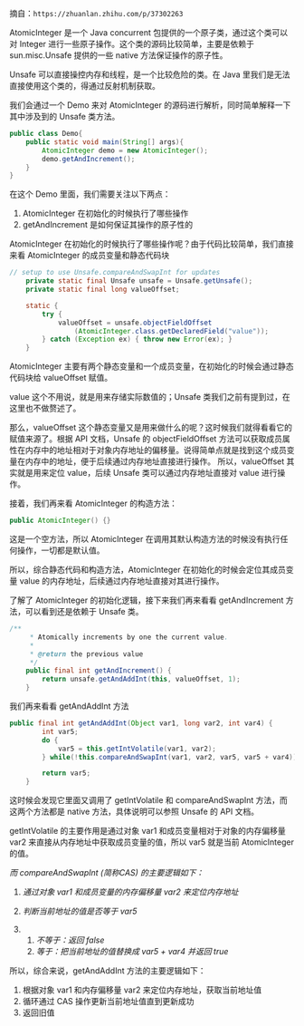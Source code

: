 摘自：`https://zhuanlan.zhihu.com/p/37302263`

AtomicInteger 是一个 Java concurrent 包提供的一个原子类，通过这个类可以对 Integer 进行一些原子操作。这个类的源码比较简单，主要是依赖于 sun.misc.Unsafe 提供的一些 native 方法保证操作的原子性。

Unsafe 可以直接操控内存和线程，是一个比较危险的类。在 Java 里我们是无法直接使用这个类的，得通过反射机制获取。

我们会通过一个 Demo 来对 AtomicInteger 的源码进行解析，同时简单解释一下其中涉及到的 Unsafe 类方法。

```java
public class Demo{
    public static void main(String[] args){
        AtomicInteger demo = new AtomicInteger();
        demo.getAndIncrement();
    }
}
```

在这个 Demo 里面，我们需要关注以下两点：

1. AtomicInteger 在初始化的时候执行了哪些操作
2. getAndIncrement 是如何保证其操作的原子性的

AtomicInteger 在初始化的时候执行了哪些操作呢？由于代码比较简单，我们直接来看 AtomicInteger 的成员变量和静态代码块

```java
// setup to use Unsafe.compareAndSwapInt for updates
    private static final Unsafe unsafe = Unsafe.getUnsafe();
    private static final long valueOffset;

    static {
        try {
            valueOffset = unsafe.objectFieldOffset
                (AtomicInteger.class.getDeclaredField("value"));
        } catch (Exception ex) { throw new Error(ex); }
    }
```

  AtomicInteger 主要有两个静态变量和一个成员变量，在初始化的时候会通过静态代码块给 valueOffset 赋值。

value 这个不用说，就是用来存储实际数值的；Unsafe 类我们之前有提到过，在这里也不做赘述了。

那么，valueOffset 这个静态变量又是用来做什么的呢？这时候我们就得看看它的赋值来源了。根据 API 文档，Unsafe 的 objectFieldOffset 方法可以获取成员属性在内存中的地址相对于对象内存地址的偏移量。说得简单点就是找到这个成员变量在内存中的地址，便于后续通过内存地址直接进行操作。
所以，valueOffset 其实就是用来定位 value，后续 Unsafe 类可以通过内存地址直接对 value 进行操作。

接着，我们再来看 AtomicInteger 的构造方法：  

```java
public AtomicInteger() {}
```

这是一个空方法，所以 AtomicInteger 在调用其默认构造方法的时候没有执行任何操作，一切都是默认值。

所以，综合静态代码和构造方法，AtomicInteger 在初始化的时候会定位其成员变量 value 的内存地址，后续通过内存地址直接对其进行操作。

了解了 AtomicInteger 的初始化逻辑，接下来我们再来看看 getAndIncrement 方法，可以看到还是依赖于 Unsafe 类。

```java
/**
     * Atomically increments by one the current value.
     *
     * @return the previous value
     */
    public final int getAndIncrement() {
        return unsafe.getAndAddInt(this, valueOffset, 1);
    }
```

我们再来看看 getAndAddInt 方法

```java
public final int getAndAddInt(Object var1, long var2, int var4) {
        int var5;
        do {
            var5 = this.getIntVolatile(var1, var2);
        } while(!this.compareAndSwapInt(var1, var2, var5, var5 + var4));

        return var5;
    }
```

这时候会发现它里面又调用了 getIntVolatile 和 compareAndSwapInt 方法，而这两个方法都是 native 方法，具体说明可以参照 Unsafe 的 API 文档。

getIntVolatile 的主要作用是通过对象 var1 和成员变量相对于对象的内存偏移量 var2 来直接从内存地址中获取成员变量的值，所以 var5 就是当前 AtomicInteger 的值。

*而 compareAndSwapInt (简称CAS) 的主要逻辑如下：*

1. *通过对象 var1 和成员变量的内存偏移量 var2 来定位内存地址*

2. *判断当前地址的值是否等于 var5*

3. 1. *不等于：返回 false*
    2. *等于：把当前地址的值替换成 var5 + var4 并返回 true*


所以，综合来说，getAndAddInt 方法的主要逻辑如下：

1. 根据对象 var1 和内存偏移量 var2 来定位内存地址，获取当前地址值
2. 循环通过 CAS 操作更新当前地址值直到更新成功
3. 返回旧值

